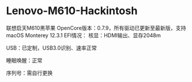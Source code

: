 # Lenovo-M610-Hackintosh
联想启天M610黑苹果
OpenCore版本：0.7.9，所有驱动已更新至最新版，支持macOS Monterey 12.3.1
EFI情况：
核显：HDMI输出、显存2048m

USB：已定制，USB3.0识别、速率正常

睡眠唤醒：正常

序列号：需自行更换
